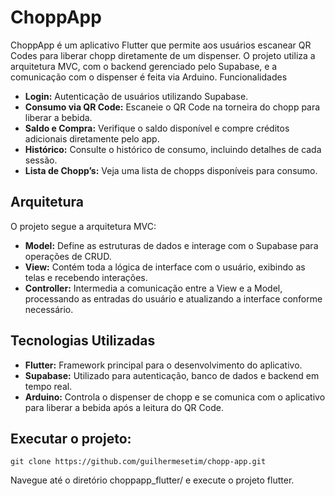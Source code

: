 # ChoppApp

ChoppApp é um aplicativo Flutter que permite aos usuários escanear QR Codes para liberar chopp diretamente de um dispenser. O projeto utiliza a arquitetura MVC, com o backend gerenciado pelo Supabase, e a comunicação com o dispenser é feita via Arduino.
Funcionalidades

* **Login:** Autenticação de usuários utilizando Supabase.
* **Consumo via QR Code:** Escaneie o QR Code na torneira do chopp para liberar a bebida.
* **Saldo e Compra:** Verifique o saldo disponível e compre créditos adicionais diretamente pelo app.
* **Histórico:** Consulte o histórico de consumo, incluindo detalhes de cada sessão.
* **Lista de Chopp’s:** Veja uma lista de chopps disponíveis para consumo.

## Arquitetura

O projeto segue a arquitetura MVC:

* **Model:** Define as estruturas de dados e interage com o Supabase para operações de CRUD.
* **View:** Contém toda a lógica de interface com o usuário, exibindo as telas e recebendo interações.
* **Controller:** Intermedia a comunicação entre a View e a Model, processando as entradas do usuário e atualizando a interface conforme necessário.

## Tecnologias Utilizadas

* **Flutter:** Framework principal para o desenvolvimento do aplicativo.
* **Supabase:** Utilizado para autenticação, banco de dados e backend em tempo real.
* **Arduino:** Controla o dispenser de chopp e se comunica com o aplicativo para liberar a bebida após a leitura do QR Code.

## Executar o projeto:
`git clone https://github.com/guilhermesetim/chopp-app.git`

Navegue até o diretório choppapp_flutter/ e execute o projeto flutter.
